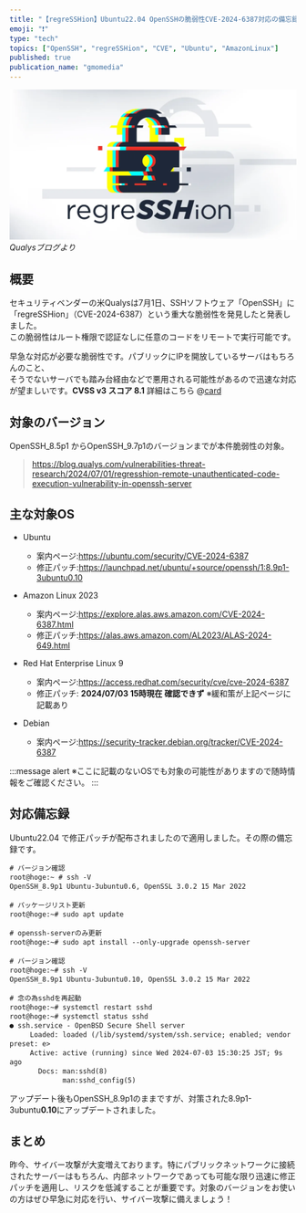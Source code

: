 ```yaml
---
title: "【regreSSHion】Ubuntu22.04 OpenSSHの脆弱性CVE-2024-6387対応の備忘録"
emoji: "❗️"
type: "tech"
topics: ["OpenSSH", "regreSSHion", "CVE", "Ubuntu", "AmazonLinux"]
published: true
publication_name: "gmomedia"
---
```


![](/images/866a68de1f2398/Q-regreSSHion-1200x628-1.webp)
*Qualysブログより*
## 概要
セキュリティベンダーの米Qualysは7月1日、SSHソフトウェア「OpenSSH」に「regreSSHion」（CVE-2024-6387）という重大な脆弱性を発見したと発表しました。  
この脆弱性はルート権限で認証なしに任意のコードをリモートで実行可能です。  

早急な対応が必要な脆弱性です。パブリックにIPを開放しているサーバはもちろんのこと、  
そうでないサーバでも踏み台経由などで悪用される可能性があるので迅速な対応が望ましいです。**CVSS v3 スコア 8.1**
詳細はこちら
@[card](https://blog.qualys.com/vulnerabilities-threat-research/2024/07/01/regresshion-remote-unauthenticated-code-execution-vulnerability-in-openssh-server)




## 対象のバージョン
OpenSSH_8.5p1 からOpenSSH_9.7p1のバージョンまでが本件脆弱性の対象。

> https://blog.qualys.com/vulnerabilities-threat-research/2024/07/01/regresshion-remote-unauthenticated-code-execution-vulnerability-in-openssh-server

## 主な対象OS
- Ubuntu
  - 案内ページ:https://ubuntu.com/security/CVE-2024-6387
  - 修正パッチ:https://launchpad.net/ubuntu/+source/openssh/1:8.9p1-3ubuntu0.10

- Amazon Linux 2023
  - 案内ページ:https://explore.alas.aws.amazon.com/CVE-2024-6387.html
  - 修正パッチ:https://alas.aws.amazon.com/AL2023/ALAS-2024-649.html

- Red Hat Enterprise Linux 9
  - 案内ページ:https://access.redhat.com/security/cve/cve-2024-6387
  - 修正パッチ: **2024/07/03 15時現在 確認できず** ※緩和策が上記ページに記載あり

- Debian
  - 案内ページ:https://security-tracker.debian.org/tracker/CVE-2024-6387

:::message  alert
※ここに記載のないOSでも対象の可能性がありますので随時情報をご確認ください。
:::

## 対応備忘録

Ubuntu22.04 で修正パッチが配布されましたので適用しました。その際の備忘録です。

```
# バージョン確認
root@hoge:~ # ssh -V
OpenSSH_8.9p1 Ubuntu-3ubuntu0.6, OpenSSL 3.0.2 15 Mar 2022

# パッケージリスト更新
root@hoge:~# sudo apt update

# openssh-serverのみ更新
root@hoge:~# sudo apt install --only-upgrade openssh-server

# バージョン確認
root@hoge:~# ssh -V
OpenSSH_8.9p1 Ubuntu-3ubuntu0.10, OpenSSL 3.0.2 15 Mar 2022

# 念の為sshdを再起動
root@hoge:~# systemctl restart sshd
root@hoge:~# systemctl status sshd
● ssh.service - OpenBSD Secure Shell server
     Loaded: loaded (/lib/systemd/system/ssh.service; enabled; vendor preset: e>
     Active: active (running) since Wed 2024-07-03 15:30:25 JST; 9s ago
       Docs: man:sshd(8)
             man:sshd_config(5)

```
アップデート後もOpenSSH_8.9p1のままですが、対策された8.9p1-3ubuntu**0.10**にアップデートされました。

## まとめ
昨今、サイバー攻撃が大変増えております。特にパブリックネットワークに接続されたサーバーはもちろん、内部ネットワークであっても可能な限り迅速に修正パッチを適用し、リスクを低減することが重要です。対象のバージョンをお使いの方はぜひ早急に対応を行い、サイバー攻撃に備えましょう！